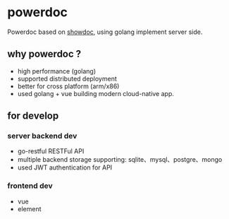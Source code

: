 # powerdoc

Powerdoc based on [showdoc](https://showdoc.cc), using golang implement server side.

## why powerdoc ?
- high performance (golang)
- supported distributed deployment
- better for cross platform (arm/x86)
- used golang + vue building modern cloud-native app.

## for develop

### server backend dev

- go-restful RESTFul API
- multiple backend storage supporting: sqlite、mysql、postgre、mongo
- used JWT authentication for API

### frontend dev

- vue
- element